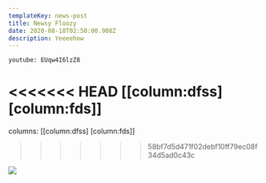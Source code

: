 ```yaml
---
templateKey: news-post
title: Newsy Floozy
date: 2020-08-18T02:50:00.908Z
description: Yeeeehow
---
```

`youtube: EUqw4I6lzZ8`

<<<<<<< HEAD
[[column:dfss] [column:fds]]
=======
columns: \[[column:dfss] \[column:fds]]
>>>>>>> 58bf7d5d471f02debf10ff79ec08f34d5ad0c43c

![](/img/bcard_03_600x1800.jpg)